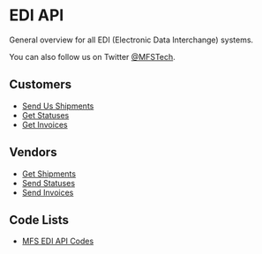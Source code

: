 EDI API
=======

General overview for all EDI (Electronic Data Interchange) systems.

You can also follow us on Twitter [@MFSTech](http://twitter.com/MFSTech).

Customers
---------

* [Send Us Shipments](../SendShipments)
* [Get Statuses](../GetStatuses/)
* [Get Invoices](../GetInvoices/)

Vendors
-------

* [Get Shipments](../GetShipments/)
* [Send Statuses](../SendStatuses/)
* [Send Invoices](../SendInvoices/)

Code Lists
----------

* [MFS EDI API Codes](Codes.md)